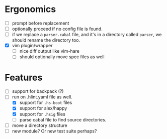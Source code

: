 # Ergonomics
  - [ ] prompt before replacement
  - [ ] optionally proceed if no config file is found.
  - [ ] if we replace a `parser.cabal` file, and it's in a directory called
    `parser`, we should rename the directory too.
  - [x] vim plugin/wrapper
    - [ ] nice diff output like vim-hare
    - [ ] should optionally move spec files as well
# Features
  - [ ] support for backpack (?)
  - [ ] run on .hlint.yaml file as well.
    - [x] support for `.hs-boot` files
    - [x] support for alex/happy
    - [x] support for `.hsig` files
    - [ ] parse cabal file to find source directories.
  - [ ] move a directory structure
  - [ ] new module? Or new test suite perhaps?
